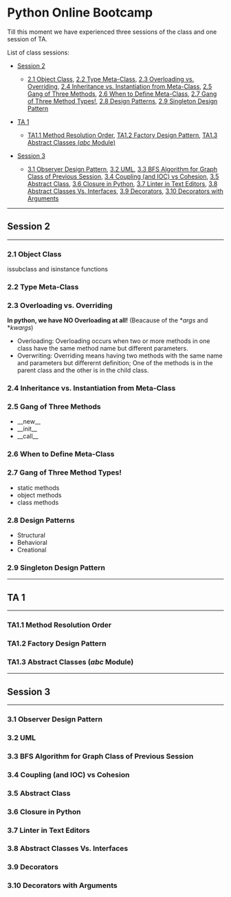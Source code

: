 
# Python Online Bootcamp

Till this moment we have experienced three sessions of the class and one session of TA.

List of class sessions:
- [Session 2](#session-2)
    - [2.1 Object Class](#21-object-class), [2.2 Type Meta-Class](#22-type-meta-class), [2.3 Overloading vs. Overriding](#23-overloading-vs-overriding), [2.4 Inheritance vs. Instantiation from Meta-Class](#24-inheritance-vs-instantiation-from-meta-class), [2.5 Gang of Three Methods](#25-gang-of-three-methods), [2.6 When to Define Meta-Class](#26-when-to-define-meta-class), [2.7 Gang of Three Method Types!](#27-gang-of-three-method-types), [2.8 Design Patterns](#28-design-patterns), [2.9 Singleton Design Pattern](#29-singleton-design-pattern)
- [TA 1](#ta-1)
    - [TA1.1 Method Resolution Order](#ta11-method-resolution-order), [TA1.2 Factory Design Pattern](#ta12-factory-design-pattern), [TA1.3 Abstract Classes (_abc_ Module)](#ta13-abstract-classes-_abc_-module)
- [Session 3](#session-3)

    - [3.1 Observer Design Pattern](#31-observer-design-pattern), [3.2 UML](#32-uml), [3.3 BFS Algorithm for Graph Class of Previous Session](#33-bfs-algorithm-for-graph-class-of-previous-session), [3.4 Coupling (and IOC) vs Cohesion](#34-coupling-and-ioc-vs-cohesion), [3.5 Abstract Class](#35-abstract-class), [3.6 Closure in Python](#36-closure-in-python), [3.7 Linter in Text Editors](#37-linter-in-text-editors), [3.8 Abstract Classes Vs. Interfaces](#38-abstract-classes-vs-interfaces), [3.9 Decorators](#39-decorators), [3.10 Decorators with Arguments](#310-decorators-with-arguments)

---

## Session 2

----

### 2.1 Object Class
issubclass and isinstance functions
### 2.2 Type Meta-Class
### 2.3 Overloading vs. Overriding
**In python, we have NO Overloading at all!** (Beacause of the \**args* and \**kwargs*)
- Overloading: Overloading occurs when two or more methods in one class have the same method name but different parameters.
- Overwriting: Overriding means having two methods with the same name and parameters but differernt definition; One of the methods is in the parent class and the other is in the child class.
### 2.4 Inheritance vs. Instantiation from Meta-Class
### 2.5 Gang of Three Methods
- \_\_new__
-	\_\_init__
-	\_\_call__

### 2.6 When to Define Meta-Class
### 2.7 Gang of Three Method Types!
- static methods
- object methods
- class methods

### 2.8 Design Patterns
- Structural
- Behavioral
- Creational

### 2.9 Singleton Design Pattern

---

## TA 1

---

### TA1.1 Method Resolution Order
### TA1.2 Factory Design Pattern
### TA1.3 Abstract Classes (_abc_ Module)

---

## Session 3

---

### 3.1 Observer Design Pattern
### 3.2 UML
### 3.3 BFS Algorithm for Graph Class of Previous Session
### 3.4 Coupling (and IOC) vs Cohesion
### 3.5 Abstract Class
### 3.6 Closure in Python
### 3.7 Linter in Text Editors
### 3.8 Abstract Classes Vs. Interfaces
### 3.9 Decorators
### 3.10 Decorators with Arguments

